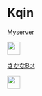 <!DOCTYPE html>
<html>
  <body>
    <h1>Kqin</h1>
  </body>

  <body>
     <p><a href=https://discord.gg/CMGt4yr8yT>Myserver</a></p>
    <img src="https://media.discordapp.net/attachments/974254487529201675/1003239277125193858/unknown.png" width="30" height="30">
     <p><a href=https://discord.com/api/oauth2/authorize?client_id=929333593099104276&permissions=8&scope=bot%20applications.commands>さかなBot</a></p>
    <img src="https://media.discordapp.net/attachments/974254487529201675/974702773113323590/189505.png" width="30" height="30">
  </body>
</html>
